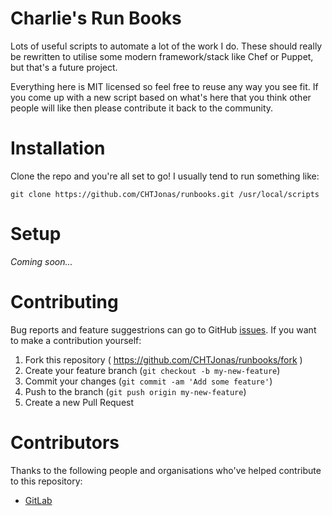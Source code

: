 # Charlie's Run Books
Lots of useful scripts to automate a lot of the work I do.
These should really be rewritten to utilise some modern framework/stack like Chef or Puppet, but that's a future project.

Everything here is MIT licensed so feel free to reuse any way you see fit.
If you come up with a new script based on what's here that you think other people will like then please contribute it back to the community.

# Installation
Clone the repo and you're all set to go! I usually tend to run something like:
```
git clone https://github.com/CHTJonas/runbooks.git /usr/local/scripts
```

# Setup
*Coming soon...*

# Contributing
Bug reports and feature suggestrions can go to GitHub [issues](https://github.com/CHTJonas/roomballot/issues).
If you want to make a contribution yourself:
1. Fork this repository ( https://github.com/CHTJonas/runbooks/fork )
2. Create your feature branch (`git checkout -b my-new-feature`)
3. Commit your changes (`git commit -am 'Add some feature'`)
4. Push to the branch (`git push origin my-new-feature`)
5. Create a new Pull Request

# Contributors
Thanks to the following people and organisations who've helped contribute to this repository:
* [GitLab](https://gitlab.com/gitlab-com/runbooks)

